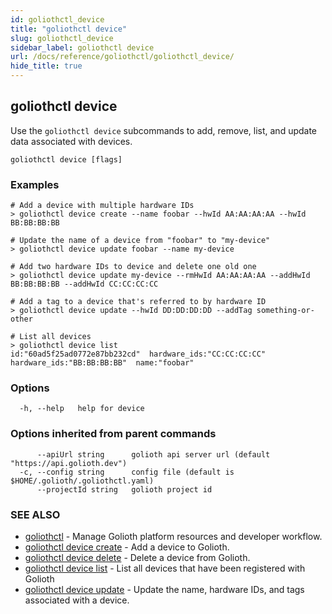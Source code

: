 ```yaml
---
id: goliothctl_device
title: "goliothctl device"
slug: goliothctl_device
sidebar_label: goliothctl device
url: /docs/reference/goliothctl/goliothctl_device/
hide_title: true
---
```

## goliothctl device

Use the `goliothctl device` subcommands to add, remove, list, and update data associated with devices.

```
goliothctl device [flags]
```

### Examples

```
# Add a device with multiple hardware IDs
> goliothctl device create --name foobar --hwId AA:AA:AA:AA --hwId BB:BB:BB:BB

# Update the name of a device from "foobar" to "my-device"
> goliothctl device update foobar --name my-device

# Add two hardware IDs to device and delete one old one
> goliothctl device update my-device --rmHwId AA:AA:AA:AA --addHwId BB:BB:BB:BB --addHwId CC:CC:CC:CC

# Add a tag to a device that's referred to by hardware ID
> goliothctl device update --hwId DD:DD:DD:DD --addTag something-or-other

# List all devices
> goliothctl device list
id:"60ad5f25ad0772e87bb232cd"  hardware_ids:"CC:CC:CC:CC"  hardware_ids:"BB:BB:BB:BB"  name:"foobar"
```

### Options

```
  -h, --help   help for device
```

### Options inherited from parent commands

```
      --apiUrl string      golioth api server url (default "https://api.golioth.dev")
  -c, --config string      config file (default is $HOME/.golioth/.goliothctl.yaml)
      --projectId string   golioth project id
```

### SEE ALSO

* [goliothctl](/docs/reference/goliothctl/goliothctl/)	 - Manage Golioth platform resources and developer workflow.
* [goliothctl device create](/docs/reference/goliothctl/goliothctl_device_create/)	 - Add a device to Golioth.
* [goliothctl device delete](/docs/reference/goliothctl/goliothctl_device_delete/)	 - Delete a device from Golioth.
* [goliothctl device list](/docs/reference/goliothctl/goliothctl_device_list/)	 - List all devices that have been registered with Golioth
* [goliothctl device update](/docs/reference/goliothctl/goliothctl_device_update/)	 - Update the name, hardware IDs, and tags associated with a device.

